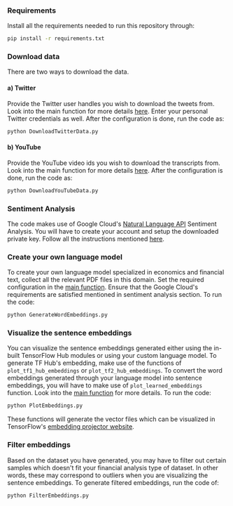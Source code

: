 ### Requirements
Install all the requirements needed to run this repository through:
```bash
pip install -r requirements.txt
```

### Download data
There are two ways to download the data.
#### a) Twitter
Provide the Twitter user handles you wish to download the tweets from. Look into the main function for more details [here](./DownloadTwitterData.py/#L100). Enter your personal Twitter credentials as well. After the configuration is done, run the code as:

```python
python DownloadTwitterData.py
```

#### b) YouTube
Provide the YouTube video ids you wish to download the transcripts from. Look into the main function for more details [here](./DownloadYouTubeData.py/#L88). After the configuration is done, run the code as:

```python
python DownloadYouTubeData.py
```

### Sentiment Analysis
The code makes use of Google Cloud's [Natural Language API](https://cloud.google.com/natural-language/docs/) Sentiment Analysis. You will have to create your account and setup the downloaded private key. Follow all the instructions mentioned [here](https://cloud.google.com/natural-language/docs/quickstart#quickstart-analyze-entities-gcloud).


### Create your own language model
To create your own language model specialized in economics and financial text, collect all the relevant PDF files in this domain. Set the required configuration in the [main function](./GenerateWordEmbeddings.py#L141). Ensure that the Google Cloud's requirements are satisfied mentioned in sentiment analysis section. To run the code:

```python
python GenerateWordEmbeddings.py
```

### Visualize the sentence embeddings
You can visualize the sentence embeddings generated either using the in-built TensorFlow Hub modules or using your custom language model. To generate TF Hub's embedding, make use of the functions of `plot_tf1_hub_embeddings` or `plot_tf2_hub_embeddings`. To convert the word embeddings generated through your language model into sentence embeddings, you will have to make use of `plot_learned_embeddings` function. Look into the [main function](./PlotEmbeddings.py) for more details. To run the code:

```python
python PlotEmbeddings.py
```

These functions will generate the vector files which can be visualized in TensorFlow's [embedding projector website](https://projector.tensorflow.org/).

### Filter embeddings
Based on the dataset you have generated, you may have to filter out certain samples which doesn't fit your financial analysis type of dataset. In other words, these may correspond to outliers when you are visualizing the sentence embeddings. To generate filtered embeddings, run the code of:

```python
python FilterEmbeddings.py
```